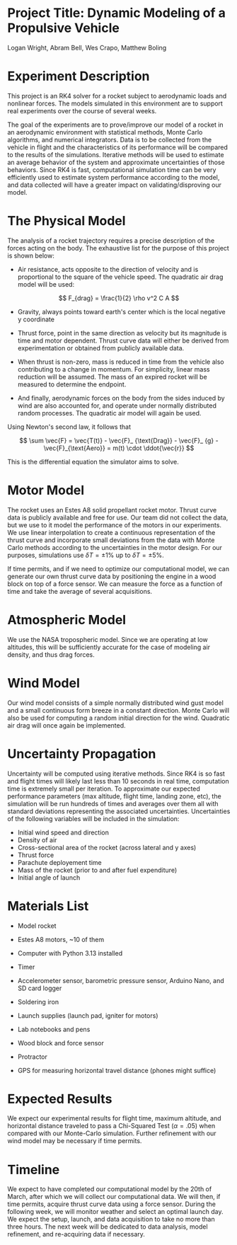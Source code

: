 # Project Title: Dynamic Modeling of a Propulsive Vehicle

Logan Wright, Abram Bell, Wes Crapo, Matthew Boling

# Experiment Description

This project is an RK4 solver for a rocket subject to aerodynamic loads and nonlinear forces. The models simulated in this environment are to support real experiments over the course of several weeks.

The goal of the experiments are to prove/improve our model of a rocket in an aerodynamic environment with statistical methods, Monte Carlo algorithms, and numerical integrators. Data is to be collected from the vehicle in flight and the characteristics of its performance will be compared to the results of the simulations. Iterative methods will be used to estimate an average behavior of the system and approximate uncertainties of those behaviors. Since RK4 is fast, computational simulation time can be very efficiently used to estimate system performance according to the model, and data collected will have a greater impact on validating/disproving our model.

# The Physical Model

The analysis of a rocket trajectory requires a precise description of the forces acting on the body. The exhaustive list for the purpose of this project is shown below:

- Air resistance, acts opposite to the direction of velocity and is proportional to the square of the vehicle speed. The quadratic air drag model will be used:

$$  F_{drag} = \frac{1}{2} \rho v^2 C A $$

- Gravity, always points toward earth's center which is the local negative y coordinate

- Thrust force, point in the same direction as velocity but its magnitude is time and motor dependent. Thrust curve data will either be derived from experimentation or obtained from publicly available data. 

- When thrust is non-zero, mass is reduced in time from the vehicle also contributing to a change in momentum. For simplicity, linear mass reduction will be assumed. The mass of an expired rocket will be measured to determine the endpoint. 

- And finally, aerodynamic forces on the body from the sides induced by wind are also accounted for, and operate under normally distributed random processes. The quadratic air model will again be used. 

Using Newton's second law, it follows that

$$ \sum \vec{F} = \vec{T(t)} - \vec{F}_ {\text{Drag}} - \vec{F}_ {g} - \vec{F}_{\text{Aero}} = m(t) \cdot \ddot{\vec{r}} $$

This is the differential equation the simulator aims to solve.

# Motor Model

The rocket uses an Estes A8 solid propellant rocket motor. Thrust curve data is publicly available and free for use. Our team did not collect the data, but we use to it model the performance of the motors in our experiments. We use linear interpolation to create a continuous representation of the thrust curve and incorporate small deviations from the data with Monte Carlo methods according to the uncertainties in the motor design. For our purposes, simulations use $\delta{T} = \pm 1$% up to $\delta{T} = \pm 5$%. 

If time permits, and if we need to optimize our computational model, we can generate our own thrust curve data by positioning the engine in a wood block on top of a force sensor. We can measure the force as a function of time and take the average of several acquisitions. 

# Atmospheric Model

We use the NASA tropospheric model. Since we are operating at low altitudes, this will be sufficiently accurate for the case of modeling air density, and thus drag forces.

# Wind Model

Our wind model consists of a simple normally distributed wind gust model and a small continuous form breeze in a constant direction. Monte Carlo will also be used for computing a random initial direction for the wind. Quadratic air drag will once again be implemented. 

# Uncertainty Propagation

Uncertainty will be computed using iterative methods. Since RK4 is so fast and flight times will likely last less than 10 seconds in real time, computation time is extremely small per iteration. To approximate our expected performance parameters (max altitude, flight time, landing zone, etc), the simulation will be run hundreds of times and averages over them all with standard deviations representing the associated uncertainties. Uncertainties of the following variables will be included in the simulation:

- Initial wind speed and direction
- Density of air
- Cross-sectional area of the rocket (across lateral and y axes)
- Thrust force
- Parachute deployement time
- Mass of the rocket (prior to and after fuel expenditure)
- Initial angle of launch

# Materials List

- Model rocket

- Estes A8 motors, ~10 of them

- Computer with Python 3.13 installed

- Timer

- Accelerometer sensor, barometric pressure sensor, Arduino Nano, and SD card logger

- Soldering iron

- Launch supplies (launch pad, igniter for motors)

- Lab notebooks and pens

- Wood block and force sensor

- Protractor

- GPS for measuring horizontal travel distance (phones might suffice)

# Expected Results

We expect our experimental results for flight time, maximum altitude, and horizontal distance traveled to pass a Chi-Squared Test ($\alpha = .05$) when compared with our Monte-Carlo simulation. Further refinement with our wind model may be necessary if time permits.

# Timeline

We expect to have completed our computational model by the 20th of March, after which we will collect our computational data. We will then, if time permits, acquire thrust curve data using a force sensor. During the following week, we will monitor weather and select an optimal launch day. We expect the setup, launch, and data acquisition to take no more than three hours. The next week will be dedicated to data analysis, model refinement, and re-acquiring data if necessary.
